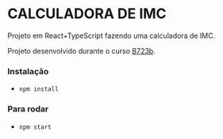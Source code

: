 # CALCULADORA DE IMC

Projeto em React+TypeScript fazendo uma calculadora de IMC.

Projeto desenvolvido durante o curso [B723b](https://b7web.com.br).

### Instalação
- `npm install`

### Para rodar
- `npm start`